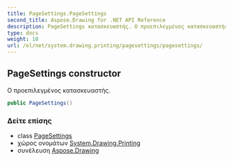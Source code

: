 ```yaml
---
title: PageSettings.PageSettings
second_title: Aspose.Drawing for .NET API Reference
description: PageSettings κατασκευαστής. Ο προεπιλεγμένος κατασκευαστής.
type: docs
weight: 10
url: /el/net/system.drawing.printing/pagesettings/pagesettings/
---
```

## PageSettings constructor

Ο προεπιλεγμένος κατασκευαστής.

```csharp
public PageSettings()
```

### Δείτε επίσης

* class [PageSettings](../)
* χώρος ονομάτων [System.Drawing.Printing](../../pagesettings/)
* συνέλευση [Aspose.Drawing](../../../)


